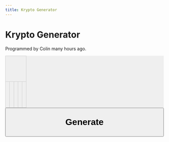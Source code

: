 ```yaml
---
title: Krypto Generator
---
```


# Krypto Generator

Programmed by Colin <span id="hours">many</span> hours ago.

<table id="krypto-table">
  <tr id="goal">
   <td colspan="5">&nbsp;</td>
  </tr>
  <tr id="numbers">
   <td>&nbsp;</td>
   <td>&nbsp;</td>
   <td>&nbsp;</td>
   <td>&nbsp;</td>
   <td>&nbsp;</td>
  </tr>
</table>
<button id="krypto-button" onclick="generateKryptoNumbers()">Generate</button>

<style>
#krypto-table {
    background-color: #efefef;
    font-family: "Crimson Pro", "Georgia", serif;
    font-size: 3.5em;
    font-weight: bold;
    margin: calc(2 * var(--paragraph-spacing)) 0;
    width: 100%;
}
#krypto-table td {
    border: solid 1px #cccccc;
    padding: 0.25em 0;
    text-align: center;
}
#numbers td {
    width: 20%;
}
#krypto-button {
    font-size: 2em;
    font-weight: bold;
    padding: 1em;
    width: 100%;
    margin-bottom: calc(2 * var(--paragraph-spacing));
}
@media (max-width: 650px) {
  #krypto-table {
    font-size: 3em;
  }
  #krypto-button {
    font-size: 1.6em;
  }
}
</style>

<script>
(function () {
  var cards;

  function updateHours() {
    var programmedDate = 1275489000000;
    var timeSince = Math.round((Date.now() - programmedDate) / 3600000);
    document.getElementById('hours').innerHTML = timeSince;
  }
  document.addEventListener('DOMContentLoaded', updateHours);

  function drawCard() {
    var rand = Math.floor(Math.random() * cards.length);
    var card = cards[rand];
    cards = cards.slice(0, rand).concat(cards.slice(rand + 1));
    return card;
  }

  function generateKryptoNumbers() {
    cards = [
      1,1,1,2,2,2,3,3,3,4,4,4,5,5,5,6,6,6,7,7,7,8,8,8,9,9,9,10,10,10,
      11,11,12,12,13,13,14,14,15,15,16,16,17,17,18,19,20,21,22,23,24,25,
    ];
    var numbers = [];
    for (var i = 0; i < 5; i++) {
      document.getElementById('numbers').cells[i].innerHTML = drawCard();
    }
    document.getElementById('goal').cells[0].innerHTML = drawCard();
  }
  window.generateKryptoNumbers = generateKryptoNumbers;
})();
</script>
